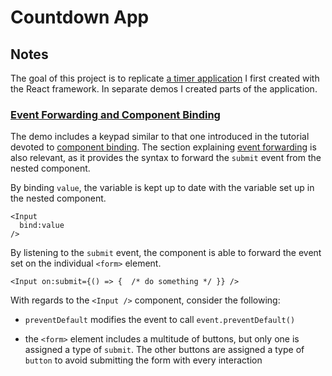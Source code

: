 # Countdown App

## Notes

The goal of this project is to replicate [a timer application](https://codepen.io/borntofrappe/pen/dwVZRQ) I first created with the React framework. In separate demos I created parts of the application.

### [Event Forwarding and Component Binding](https://svelte.dev/repl/48eec86cb34e438eaab62ebbcea53f97?version=3.38.2)

The demo includes a keypad similar to that one introduced in the tutorial devoted to [component binding](https://svelte.dev/tutorial/component-bindings). The section explaining [event forwarding](https://svelte.dev/tutorial/dom-event-forwarding) is also relevant, as it provides the syntax to forward the `submit` event from the nested component.

By binding `value`, the variable is kept up to date with the variable set up in the nested component.

```svelte
<Input
  bind:value
/>
```

By listening to the `submit` event, the component is able to forward the event set on the individual `<form>` element.

```svelte
<Input on:submit={() => {  /* do something */ }} />
```

With regards to the `<Input />` component, consider the following:

- `preventDefault` modifies the event to call `event.preventDefault()`

- the `<form>` element includes a multitude of buttons, but only one is assigned a type of `submit`. The other buttons are assigned a type of `button` to avoid submitting the form with every interaction
